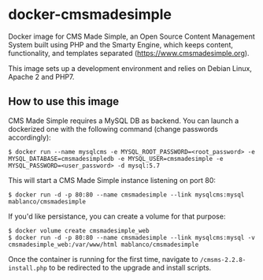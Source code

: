 # docker-cmsmadesimple

Docker image for CMS Made Simple, an Open Source Content Management System built using PHP and the Smarty Engine, which keeps content, functionality, and templates separated (<https://www.cmsmadesimple.org>).

This image sets up a development environment and relies on Debian Linux, Apache 2 and PHP7.

## How to use this image

CMS Made Simple requires a MySQL DB as backend. You can launch a dockerized one with the following command (change passwords accordingly):

    $ docker run --name mysqlcms -e MYSQL_ROOT_PASSWORD=<root_password> -e MYSQL_DATABASE=cmsmadesimpledb -e MYSQL_USER=cmsmadesimple -e MYSQL_PASSWORD=<user_password> -d mysql:5.7

This will start a CMS Made Simple instance listening on port 80:

    $ docker run -d -p 80:80 --name cmsmadesimple --link mysqlcms:mysql mablanco/cmsmadesimple

If you'd like persistance, you can create a volume for that purpose:

    $ docker volume create cmsmadesimple_web
    $ docker run -d -p 80:80 --name cmsmadesimple --link mysqlcms:mysql -v cmsmadesimple_web:/var/www/html mablanco/cmsmadesimple

Once the container is running for the first time, navigate to `/cmsms-2.2.8-install.php` to be redirected to the upgrade and install scripts.
